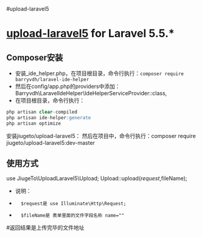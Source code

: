 #upload-laravel5

# [upload-laravel5](https://github.com/jiugeto/upload-laravel5) for Laravel 5.5.*

## Composer安装
- 安装_ide_helper.php，在项目根目录，命令行执行：`composer require barryvdh/laravel-ide-helper`
- 然后在config/app.php的providers中添加：Barryvdh\LaravelIdeHelper\IdeHelperServiceProvider::class,
- 在项目根目录，命令行执行：
```sql
php artisan clear-compiled
php artisan ide-helper:generate
php artisan optimize
```
安装jiugeto/upload-laravel5：
然后在项目中，命令行执行：composer require jiugeto/upload-laravel5:dev-master

## 使用方式
use JiugeTo\UploadLaravel5\Upload;
Upload::upload($request,$fileName);
- 说明：
-       $request是 use Illuminate\Http\Request;
-       $fileName是 表单里面的文件字段名称 name=""
#返回结果是上传完毕的文件地址